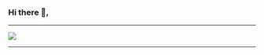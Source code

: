### Hi there 💛,

---
   <img src="https://discord.c99.nl/widget/theme-2/981252821779361802.png">
   
   
---
